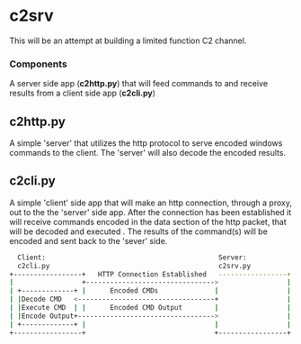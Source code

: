# c2srv

This will be an attempt at building a limited function C2 channel.

### Components
A server side app (<b>c2http.py</b>) that will feed commands to and receive results from a client side app (<b>c2cli.py</b>)

## c2http.py
A simple 'server' that utilizes the http protocol to serve encoded windows commands to the client.
The 'server' will also decode the encoded results.

## c2cli.py
A simple 'client' side app that will make an http connection, through a proxy, out to the the 'server' side app. 
After the connection has been established it will receive commands encoded in the data section of the http packet, that will be decoded and executed .  The results of the command(s) will be encoded and sent back to the 'sever' side.

    
````bash
  Client:                                           Server:
  c2cli.py                                          c2srv.py
+-----------------+   HTTP Connection Established   -----------------+
|                 +-------------------------------->                 |
| +-------------+ |      Encoded CMDs              |                 |
| |Decode CMD   <----------------------------------+                 |
| |Execute CMD  | |      Encoded CMD Output        |                 |
| |Encode Output+---------------------------------->                 |
| +-------------+ |                                |                 |
+-----------------+                                +-----------------+
````
    



